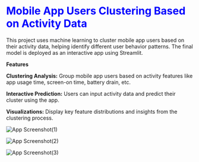 <h1 style="color:blue;">Mobile App Users Clustering Based on Activity Data</h1>

This project uses machine learning to cluster mobile app users based on their activity data, helping identify different user behavior patterns. The final model is deployed as an interactive app using Streamlit.

**Features**

**Clustering Analysis:** Group mobile app users based on activity features like app usage time, screen-on time, battery drain, etc.

**Interactive Prediction:** Users can input activity data and predict their cluster using the app.

**Visualizations:** Display key feature distributions and insights from the clustering process.


![App Screenshot(1)](https://github.com/user-attachments/assets/d55ae8b0-3af7-4a89-9d18-f839aefd82ef)


![App Screenshot(2)](https://github.com/user-attachments/assets/10b8adb5-65d8-47b0-ac77-3440264e89e1)


![App Screenshot(3)](https://github.com/user-attachments/assets/54f47c7e-5325-4c42-87a3-f15958aea43f)
